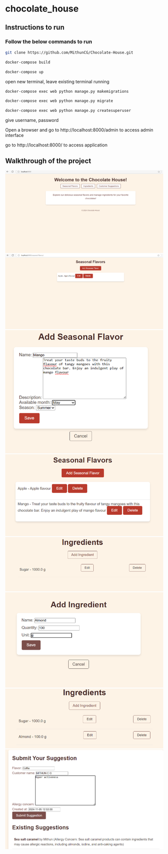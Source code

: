 
# chocolate_house

## Instructions to run
### Follow the below commands to run



```bash  
git clone https://github.com/MithunCG/Chocolate-House.git
```

```bash  
docker-compose build
```

```bash  
docker-compose up
```

open new terminal, leave existing terminal running


```bash  
docker-compose exec web python manage.py makemigrations
```

```bash  
docker-compose exec web python manage.py migrate
```

```bash  
docker-compose exec web python manage.py createsuperuser
```

give username, password


Open a browser and go to http://localhost:8000/admin to access admin interface

go to http://localhost:8000/ to access application



## Walkthrough of the project


![Home page](images\img-1.png)
![Seasonal Flavours](images\img-2.png)
![Add Seasonal Flavours](images\img-3.png)
![Seasonal Flavours](images\img-4.png)
![Ingrediants](images\img-5.png)
![Add Ingrediants](images\img-6.png)
![Ingrediants list](images\img-7.png)
![User Suggestion](images\img-8.png)

